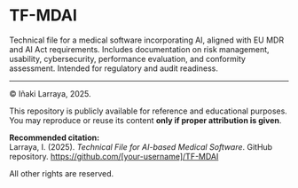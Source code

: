 # TF-MDAI

Technical file for a medical software incorporating AI, aligned with EU MDR and AI Act requirements. Includes documentation on risk management, usability, cybersecurity, performance evaluation, and conformity assessment. Intended for regulatory and audit readiness.

---

© Iñaki Larraya, 2025.

This repository is publicly available for reference and educational purposes.  
You may reproduce or reuse its content **only if proper attribution is given**.

**Recommended citation:**  
Larraya, I. (2025). *Technical File for AI-based Medical Software*. GitHub repository. https://github.com/[your-username]/TF-MDAI

All other rights are reserved.
